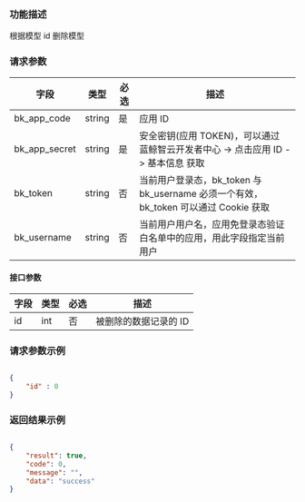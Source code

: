 ### 功能描述

根据模型 id 删除模型

### 请求参数

| 字段 | 类型 | 必选 |  描述 |
|-----------|------------|--------|------------|
| bk_app_code   | string | 是 | 应用 ID     |
| bk_app_secret | string | 是 | 安全密钥(应用 TOKEN)，可以通过 蓝鲸智云开发者中心 -&gt; 点击应用 ID -&gt; 基本信息 获取 |
| bk_token      | string | 否 | 当前用户登录态，bk_token 与 bk_username 必须一个有效，bk_token 可以通过 Cookie 获取 |
| bk_username   | string | 否 | 当前用户用户名，应用免登录态验证白名单中的应用，用此字段指定当前用户 |

#### 接口参数

| 字段  |  类型       | 必选   |  描述                 |
|-------|-------------|--------|-----------------------|
| id    | int         | 否     | 被删除的数据记录的 ID  |


### 请求参数示例

```json

{
    "id" : 0
}
```


### 返回结果示例

```json

{
    "result": true,
    "code": 0,
    "message": "",
    "data": "success"
}
```

